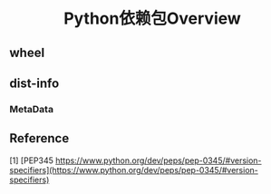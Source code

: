 # <center>Python依赖包Overview

## wheel



## dist-info





### MetaData




## Reference
[1] [PEP345 https://www.python.org/dev/peps/pep-0345/#version-specifiers](https://www.python.org/dev/peps/pep-0345/#version-specifiers)